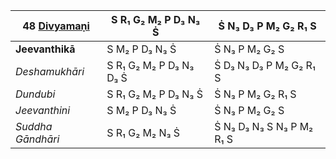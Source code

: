| **48 [Divyamaṇi](https://en.wikipedia.org/wiki/Divyamani "Divyamani")** | S R₁ G₂ M₂ P D₃ N₃ Ṡ    | Ṡ N₃ D₃ P M₂ G₂ R₁ S      |
| ----------------------------------------------------------------------- | ----------------------- | ------------------------- |
| **Jeevanthikā**                                                         | S M₂ P D₃ N₃ Ṡ          | Ṡ N₃ P M₂ G₂ S            |
| _Deshamukhāri_                                                          | S R₁ G₂ M₂ P D₃ N₃ D₃ Ṡ | Ṡ D₃ N₃ D₃ P M₂ G₂ R₁ S   |
| _Dundubi_                                                               | S R₁ G₂ M₂ P D₃ N₃ Ṡ    | Ṡ N₃ P M₂ G₂ R₁ S         |
| _Jeevanthini_                                                           | S M₂ P D₃ N₃ Ṡ          | Ṡ N₃ P M₂ G₂ S            |
| _Suddha Gāndhāri_                                                       | S R₁ G₂ M₂ N₃ Ṡ         | Ṡ N₃ D₃ N₃ S N₃ P M₂ R₁ S |
